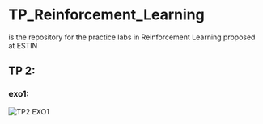 # TP_Reinforcement_Learning
is the repository for the practice labs in Reinforcement Learning proposed at ESTIN
## TP 2:
### exo1:
![TP2 EXO1]('./TP2/TP2_Exo1.jpg')
